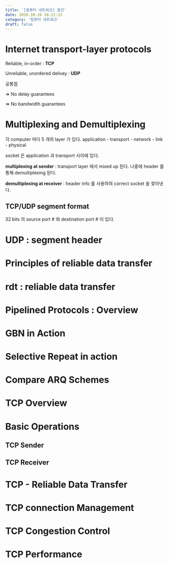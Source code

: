 ```yaml
---
title: '[컴퓨터 네트워크] 중간'
date: 2020-10-26 16:21:13
category: '컴퓨터 네트워크'
draft: false
---
```


# Internet transport-layer protocols

Reliable, in-order : **TCP**

Unreliable, unordered delivey : **UDP**

공통점

=> No delay guarantees

=> No bandwidth guarantees

# Multiplexing and Demultiplexing

각 computer 마다 5 개의 layer 가 있다. application - transport - network - link - physical

socket 은 application 과 transport 사이에 있다.

**multiplexing at sender** : transport layer 에서 mixed up 된다. 나중에 header 를 통해 demultiplexing 된다.

**demultiplexing at receiver** : header info 를 사용하여 correct socket 을 찾아낸다.

## TCP/UDP segment format

32 bits 의 source port # 와 destination port # 이 있다.

# UDP : segment header

# Principles of reliable data transfer

# rdt : reliable data transfer

# Pipelined Protocols : Overview

# GBN in Action

# Selective Repeat in action

# Compare ARQ Schemes

# TCP Overview

# Basic Operations

## TCP Sender
 
## TCP Receiver

# TCP - Reliable Data Transfer

# TCP connection Management

# TCP Congestion Control

# TCP Performance